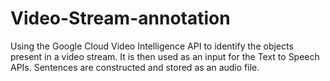 # Video-Stream-annotation

Using the Google Cloud Video Intelligence API to identify the objects present in a video stream. It is then used as an input for the Text to Speech APIs. Sentences are constructed and stored as an audio file. 
